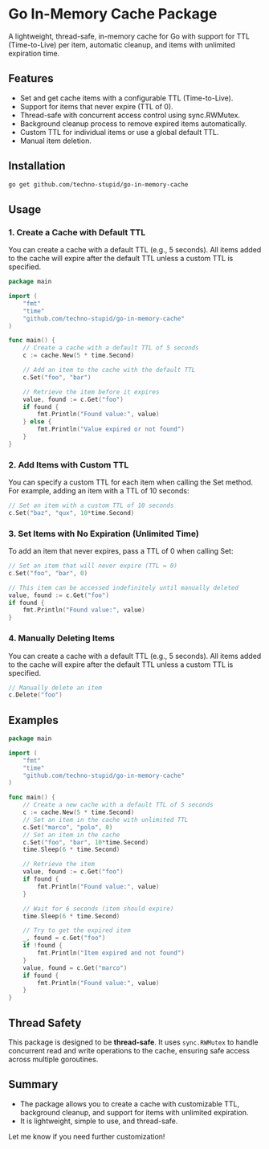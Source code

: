 # Go In-Memory Cache Package

A lightweight, thread-safe, in-memory cache for Go with support for TTL (Time-to-Live) per item, automatic cleanup, and items with unlimited expiration time.

## Features

- Set and get cache items with a configurable TTL (Time-to-Live).
- Support for items that never expire (TTL of 0).
- Thread-safe with concurrent access control using sync.RWMutex.
- Background cleanup process to remove expired items automatically.
- Custom TTL for individual items or use a global default TTL.
- Manual item deletion.

## Installation

```bash
go get github.com/techno-stupid/go-in-memory-cache
```

## Usage

### 1. Create a Cache with Default TTL
You can create a cache with a default TTL (e.g., 5 seconds). All items added to the cache will expire after the default TTL unless a custom TTL is specified.

```go
package main

import (
	"fmt"
	"time"
	"github.com/techno-stupid/go-in-memory-cache"
)

func main() {
	// Create a cache with a default TTL of 5 seconds
	c := cache.New(5 * time.Second)

	// Add an item to the cache with the default TTL
	c.Set("foo", "bar")

	// Retrieve the item before it expires
	value, found := c.Get("foo")
	if found {
		fmt.Println("Found value:", value)
	} else {
		fmt.Println("Value expired or not found")
	}
}
```

### 2. Add Items with Custom TTL
You can specify a custom TTL for each item when calling the Set method. For example, adding an item with a TTL of 10 seconds:

```go
// Set an item with a custom TTL of 10 seconds
c.Set("baz", "qux", 10*time.Second)
```

### 3. Set Items with No Expiration (Unlimited Time)
To add an item that never expires, pass a TTL of 0 when calling Set:

```go
// Set an item that will never expire (TTL = 0)
c.Set("foo", "bar", 0)

// This item can be accessed indefinitely until manually deleted
value, found := c.Get("foo")
if found {
    fmt.Println("Found value:", value)
}
```
### 4. Manually Deleting Items
You can create a cache with a default TTL (e.g., 5 seconds). All items added to the cache will expire after the default TTL unless a custom TTL is specified.

```go
// Manually delete an item
c.Delete("foo")
```

## Examples

```go
package main

import (
    "fmt"
    "time"
	"github.com/techno-stupid/go-in-memory-cache"
)

func main() {
	// Create a new cache with a default TTL of 5 seconds
	c := cache.New(5 * time.Second)
	// Set an item in the cache with unlimited TTL
	c.Set("marco", "polo", 0)
	// Set an item in the cache
	c.Set("foo", "bar", 10*time.Second)
	time.Sleep(6 * time.Second)

	// Retrieve the item
	value, found := c.Get("foo")
	if found {
		fmt.Println("Found value:", value)
	}

	// Wait for 6 seconds (item should expire)
	time.Sleep(6 * time.Second)

	// Try to get the expired item
	_, found = c.Get("foo")
	if !found {
		fmt.Println("Item expired and not found")
	}
	value, found = c.Get("marco")
	if found {
		fmt.Println("Found value:", value)
	}
}
```

## Thread Safety
This package is designed to be **thread-safe**. It uses `sync.RWMutex` to handle concurrent read and write operations to the cache, ensuring safe access across multiple goroutines.

## Summary
- The package allows you to create a cache with customizable TTL, background cleanup, and support for items with unlimited expiration.
- It is lightweight, simple to use, and thread-safe.


Let me know if you need further customization!






